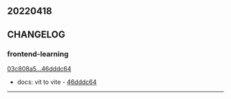 ## 20220418

## CHANGELOG

### frontend-learning

[03c808a5...46dddc64](https://github.com/zhbhun/frontend-learning/compare/03c808a5...46dddc64)

* docs: vit to vite - [46dddc64](https://github.com/zhbhun/frontend-learning/commit/46dddc64661823cb2b22dc8a6a569be2be1bc0a4)

---

